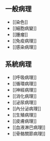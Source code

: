 ## 一般病理
- [[染色]]
- [[細胞病變]]
- [[腫瘤]]
- [[免疫病理]]
- [[感染病理]]
## 系統病理
- [[呼吸病理]]
- [[循環病理]]
- [[神經病理]]
- [[消化病理]]
- [[泌尿病理]]
- [[內分泌病理]]
- [[生殖病理]]
- [[皮膚病理]]
- [[血液淋巴病理]]
- [[骨骼關節病理]]
